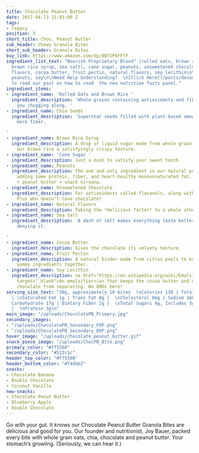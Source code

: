```yaml
---
title: Chocolate Peanut Butter
date: 2017-04-13 21:03:00 Z
tags:
- legacy
position: 5
short_title: Choc. Peanut Butter
sub_header: Chewy Granola Bites
short_sub_header: Granola Bites
buy_link: https://www.amazon.com/dp/B072P6FFTF
ingredient_list_text: "Nourish Proprietary Blend™ (rolled oats, brown rice, chia seeds,
  brown rice syrup, sea salt), cane sugar, peanuts, unsweetened chocolate, natural
  flavors, cocoa butter, fruit pectin, natural flavors, soy lecithin\n\ncontains:
  peanuts, soy\n\nNeed Help Understanding?  \n[Click Here](/posts/decoding-the-nutrition-facts-panel)
  to read our post on how to read  the new nutrition facts panel."
ingredient_items:
- ingredient_name: 'Rolled Oats and Brown Rice '
  ingredient_description: 'Whole grains containing antioxidants and fiber that keep
    you chugging along. '
- ingredient_name: Chia Seeds
  ingredient_description: 'Superstar seeds filled with plant-based omega-3 fats and
    more fiber.

'
- ingredient_name: Brown Rice Syrup
  ingredient_description: A drop of liquid sugar made from whole grain rice, giving
    our brown rice a satisfyingly crispy texture.
- ingredient_name: 'Cane Sugar '
  ingredient_description: Just a dash to satisfy your sweet tooth.
- ingredient_name: Peanuts
  ingredient_description: The one and only ingredient in our natural peanut butter,
    adding some protein, fiber, and heart-healthy monounsaturated fat. Plus, chocolate
    + peanut butter = snack nirvana.
- ingredient_name: Unsweetened Chocolate
  ingredient_description: For antioxidants called flavanols, along with some fiber.
    Plus who doesn’t love chocolate?
- ingredient_name: Natural Flavors
  ingredient_description: Taking the *delicious factor* to a whole other level.
- ingredient_name: Sea Salt
  ingredient_description: 'A dash of salt makes everything taste better, there’s no
    denying it.

'
- ingredient_name: Cocoa Butter
  ingredient_description: Gives the chocolate its velvety texture.
- ingredient_name: Fruit Pectin
  ingredient_description: A natural binder made from citrus peels to keep all our
    yummy ingredients together.
- ingredient_name: Soy Lecithin
  ingredient_description: <a href="https://en.wikipedia.org/wiki/Emulsion#Emulsifiers"
    target="_blank">An emulsifier</a> that keeps the cocoa butter and unsweetened
    chocolate from separating. No GMOs here!
serving_size_text: "28g, approximately 10 bites  \nCalories 110 | Total Fat 3.5g |
  \ \nSaturated Fat 1g | Trans Fat 0g |  \nCholesterol 0mg | Sodium 160mg |  \nTotal
  Carbohydrate 17g | Dietary Fiber 2g |  \nTotal Sugars 6g, Includes 3g Added Sugars
  |  \nProtein 3g\n"
main_image: "/uploads/ChocolatePB_Primary.jpg"
secondary_images:
- "/uploads/ChocolatePB_Secondary_FOP.png"
- "/uploads/ChocolatePB_Secondary_BOP.png"
hover_image: "/uploads/chocolate_peanut_butter.gif"
snack_piece_image: "/uploads/ChocPB_Bite.png"
primary_color: "#ff5500"
secondary_color: "#522c1c"
header_top_color: "#ff5500"
header_bottom_color: "#f4dbb2"
snacks:
- Chocolate Banana
- Double Chocolate
- Coconut Vanilla
new-snacks:
- Chocolate Penut Butter
- Blueberry Apple
- Double Chocolate
---
```


Go with your gut. It knows our Chocolate Peanut Butter Granola Bites are delicious and good for you. 
Our founder and nutritionist, Joy Bauer, packed every bite with whole grain oats, chia, chocolate and peanut butter. Your stomach’s growling. (Seriously, we can hear it.)